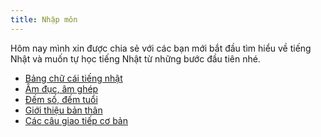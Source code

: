 ```yaml
---
title: Nhập môn
---
```


<Intro>
Hôm nay mình xin được chia sẻ với các bạn mới bắt đầu tìm hiểu về tiếng Nhật và muốn tự học tiếng Nhật từ những bước đầu tiên nhé.
</Intro>


<YouWillLearn isChapter={true}>

* [Bảng chữ cái tiếng nhật](/japan/alphabet)
* [Âm đục, âm ghép](/learn/start-a-new-react-project)
* [Đếm số, đếm tuổi](/learn/editor-setup)
* [Giới thiệu bản thân](/learn/editor-setup)
* [Các câu giao tiếp cơ bản](/learn/editor-setup)

</YouWillLearn>
